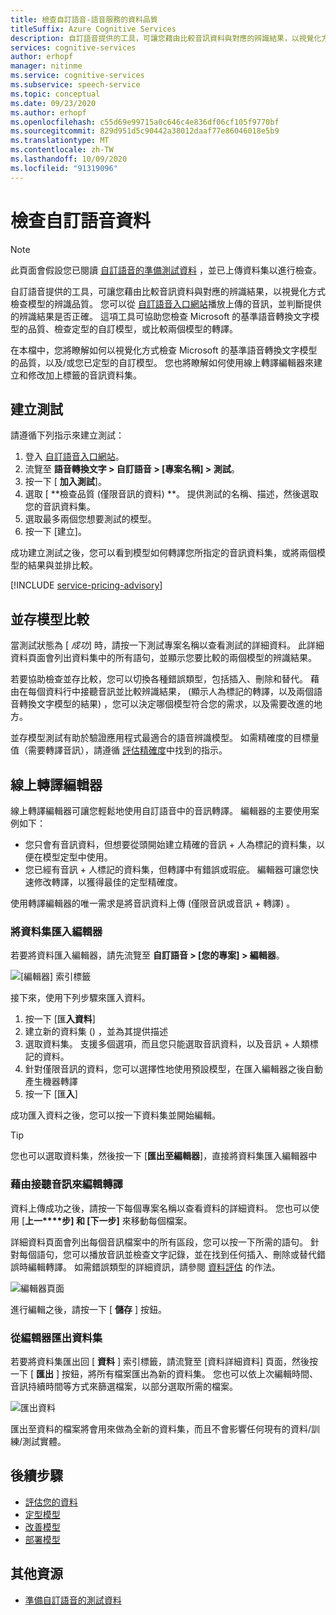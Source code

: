 ```yaml
---
title: 檢查自訂語音-語音服務的資料品質
titleSuffix: Azure Cognitive Services
description: 自訂語音提供的工具，可讓您藉由比較音訊資料與對應的辨識結果，以視覺化方式檢查模型的辨識品質。 您可以播放上傳的音訊，並判斷提供的辨識結果是否正確。
services: cognitive-services
author: erhopf
manager: nitinme
ms.service: cognitive-services
ms.subservice: speech-service
ms.topic: conceptual
ms.date: 09/23/2020
ms.author: erhopf
ms.openlocfilehash: c55d69e99715a0c646c4e836df06cf105f9770bf
ms.sourcegitcommit: 829d951d5c90442a38012daaf77e86046018e5b9
ms.translationtype: MT
ms.contentlocale: zh-TW
ms.lasthandoff: 10/09/2020
ms.locfileid: "91319096"
---
```

# <a name="inspect-custom-speech-data"></a>檢查自訂語音資料

> [!NOTE]
> 此頁面會假設您已閱讀 [自訂語音的準備測試資料](how-to-custom-speech-test-data.md) ，並已上傳資料集以進行檢查。

自訂語音提供的工具，可讓您藉由比較音訊資料與對應的辨識結果，以視覺化方式檢查模型的辨識品質。 您可以從 [自訂語音入口網站](https://speech.microsoft.com/customspeech)播放上傳的音訊，並判斷提供的辨識結果是否正確。 這項工具可協助您檢查 Microsoft 的基準語音轉換文字模型的品質、檢查定型的自訂模型，或比較兩個模型的轉譯。

在本檔中，您將瞭解如何以視覺化方式檢查 Microsoft 的基準語音轉換文字模型的品質，以及/或您已定型的自訂模型。 您也將瞭解如何使用線上轉譯編輯器來建立和修改加上標籤的音訊資料集。

## <a name="create-a-test"></a>建立測試

請遵循下列指示來建立測試：

1. 登入 [自訂語音入口網站](https://speech.microsoft.com/customspeech)。
2. 流覽至 **語音轉換文字 > 自訂語音 > [專案名稱] > 測試**。
3. 按一下 [ **加入測試**]。
4. 選取 [ **檢查品質 (僅限音訊的資料) **。 提供測試的名稱、描述，然後選取您的音訊資料集。
5. 選取最多兩個您想要測試的模型。
6. 按一下 [建立]。

成功建立測試之後，您可以看到模型如何轉譯您所指定的音訊資料集，或將兩個模型的結果與並排比較。

[!INCLUDE [service-pricing-advisory](includes/service-pricing-advisory.md)]

## <a name="side-by-side-model-comparisons"></a>並存模型比較

當測試狀態為 [ _成功_] 時，請按一下測試專案名稱以查看測試的詳細資料。 此詳細資料頁面會列出資料集中的所有語句，並顯示您要比較的兩個模型的辨識結果。

若要協助檢查並存比較，您可以切換各種錯誤類型，包括插入、刪除和替代。 藉由在每個資料行中接聽音訊並比較辨識結果， (顯示人為標記的轉譯，以及兩個語音轉換文字模型的結果) ，您可以決定哪個模型符合您的需求，以及需要改進的地方。

並存模型測試有助於驗證應用程式最適合的語音辨識模型。 如需精確度的目標量值（需要轉譯音訊），請遵循 [評估精確度](how-to-custom-speech-evaluate-data.md)中找到的指示。

## <a name="online-transcription-editor"></a>線上轉譯編輯器

線上轉譯編輯器可讓您輕鬆地使用自訂語音中的音訊轉譯。 編輯器的主要使用案例如下： 

* 您只會有音訊資料，但想要從頭開始建立精確的音訊 + 人為標記的資料集，以便在模型定型中使用。
* 您已經有音訊 + 人標記的資料集，但轉譯中有錯誤或瑕疵。 編輯器可讓您快速修改轉譯，以獲得最佳的定型精確度。

使用轉譯編輯器的唯一需求是將音訊資料上傳 (僅限音訊或音訊 + 轉譯) 。

### <a name="import-datasets-to-editor"></a>將資料集匯入編輯器

若要將資料匯入編輯器，請先流覽至 **自訂語音 > [您的專案] > 編輯器**。

![[編輯器] 索引標籤](media/custom-speech/custom-speech-editor-detail.png)

接下來，使用下列步驟來匯入資料。

1. 按一下 [匯**入資料**]
1. 建立新的資料集 () ，並為其提供描述
1. 選取資料集。 支援多個選項，而且您只能選取音訊資料，以及音訊 + 人類標記的資料。
1. 針對僅限音訊的資料，您可以選擇性地使用預設模型，在匯入編輯器之後自動產生機器轉譯
1. 按一下 [匯**入**]

成功匯入資料之後，您可以按一下資料集並開始編輯。

> [!TIP]
> 您也可以選取資料集，然後按一下 [**匯出至編輯器**]，直接將資料集匯入編輯器中

### <a name="edit-transcription-by-listening-to-audio"></a>藉由接聽音訊來編輯轉譯

資料上傳成功之後，請按一下每個專案名稱以查看資料的詳細資料。 您也可以使用 [**上一****步] 和 [下一步]** 來移動每個檔案。

詳細資料頁面會列出每個音訊檔案中的所有區段，您可以按一下所需的語句。 針對每個語句，您可以播放音訊並檢查文字記錄，並在找到任何插入、刪除或替代錯誤時編輯轉譯。 如需錯誤類型的詳細資訊，請參閱 [資料評估](how-to-custom-speech-evaluate-data.md) 的作法。

![編輯器頁面](media/custom-speech/custom-speech-editor.png)

進行編輯之後，請按一下 [ **儲存** ] 按鈕。

### <a name="export-datasets-from-the-editor"></a>從編輯器匯出資料集

若要將資料集匯出回 [ **資料** ] 索引標籤，請流覽至 [資料詳細資料] 頁面，然後按一下 [ **匯出** ] 按鈕，將所有檔案匯出為新的資料集。 您也可以依上次編輯時間、音訊持續時間等方式來篩選檔案，以部分選取所需的檔案。 

![匯出資料](media/custom-speech/custom-speech-editor-export.png)

匯出至資料的檔案將會用來做為全新的資料集，而且不會影響任何現有的資料/訓練/測試實體。

## <a name="next-steps"></a>後續步驟

- [評估您的資料](how-to-custom-speech-evaluate-data.md)
- [定型模型](how-to-custom-speech-train-model.md)
- [改善模型](how-to-custom-speech-improve-accuracy.md)
- [部署模型](how-to-custom-speech-deploy-model.md)

## <a name="additional-resources"></a>其他資源

- [準備自訂語音的測試資料](how-to-custom-speech-test-data.md)
